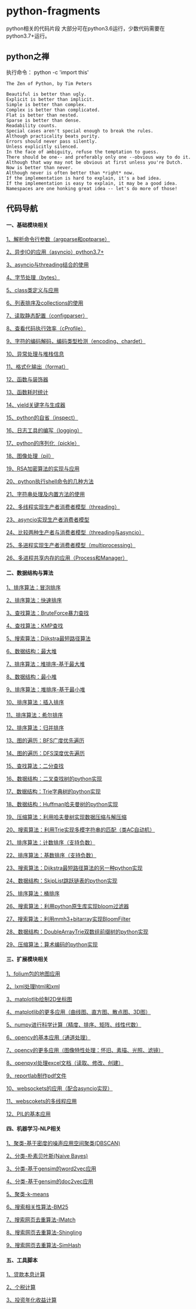 # python-fragments

python相关的代码片段
大部分可在python3.6运行，少数代码需要在python3.7+运行。

## python之禅

执行命令： python -c 'import this'
```
The Zen of Python, by Tim Peters

Beautiful is better than ugly.
Explicit is better than implicit.
Simple is better than complex.
Complex is better than complicated.
Flat is better than nested.
Sparse is better than dense.
Readability counts.
Special cases aren't special enough to break the rules.
Although practicality beats purity.
Errors should never pass silently.
Unless explicitly silenced.
In the face of ambiguity, refuse the temptation to guess.
There should be one-- and preferably only one --obvious way to do it.
Although that way may not be obvious at first unless you're Dutch.
Now is better than never.
Although never is often better than *right* now.
If the implementation is hard to explain, it's a bad idea.
If the implementation is easy to explain, it may be a good idea.
Namespaces are one honking great idea -- let's do more of those!
```

## 代码导航

#### 一、基础模块相关

[1、解析命令行参数（argparse和optparse）](https://github.com/dictxwang/python-fragments/blob/main/basis/about_argparser.py)

[2、异步IO的应用（asyncio）python3.7+](https://github.com/dictxwang/python-fragments/blob/main/basis/about_asyncio.py)

[3、asyncio与threading结合的使用](https://github.com/dictxwang/python-fragments/blob/main/basis/about_asyncio_threading.py)

[4、字节处理（bytes）](https://github.com/dictxwang/python-fragments/blob/main/basis/about_bytes.py)

[5、class类定义与应用](https://github.com/dictxwang/python-fragments/blob/main/basis/about_class.py)

[6、列表排序及collections的使用](https://github.com/dictxwang/python-fragments/blob/main/basis/about_collection.py)

[7、读取静态配置（configparser）](https://github.com/dictxwang/python-fragments/blob/main/basis/about_config.py)

[8、查看代码执行效率（cProfile）](https://github.com/dictxwang/python-fragments/blob/main/basis/about_cprofile.py)

[9、字符的编码解码，编码类型检测（encoding、chardet）](https://github.com/dictxwang/python-fragments/blob/main/basis/about_encoding.py)

[10、异常处理与堆栈信息](https://github.com/dictxwang/python-fragments/blob/main/basis/about_exception.py)

[11、格式化输出（format）](https://github.com/dictxwang/python-fragments/blob/main/basis/about_format.py)

[12、函数与装饰器](https://github.com/dictxwang/python-fragments/blob/main/basis/about_function.py)

[13、函数耗时统计](https://github.com/dictxwang/python-fragments/blob/main/basis/about_function_cost.py)

[14、yield关键字与生成器](https://github.com/dictxwang/python-fragments/blob/main/basis/about_generator.py)

[15、python的自省（inspect）](https://github.com/dictxwang/python-fragments/blob/main/basis/about_inspect.py)

[16、日志工具的编写（logging）](https://github.com/dictxwang/python-fragments/blob/main/basis/about_logging.py)

[17、python的序列化（pickle）](https://github.com/dictxwang/python-fragments/blob/main/basis/about_pickle.py)

[18、图像处理（pil）](https://github.com/dictxwang/python-fragments/blob/main/basis/about_pil.py)

[19、RSA加密算法的实现与应用](https://github.com/dictxwang/python-fragments/blob/main/basis/about_rsa.py)

[20、python执行shell命令的几种方法](https://github.com/dictxwang/python-fragments/blob/main/basis/about_runshell.py)

[21、字符串处理及内置方法的使用](https://github.com/dictxwang/python-fragments/blob/main/basis/about_string.py)

[22、多线程实现生产者消费者模型（threading）](https://github.com/dictxwang/python-fragments/blob/main/basis/producer_consumer.py)

[23、asyncio实现生产者消费者模型](https://github.com/dictxwang/python-fragments/blob/main/basis/producer_consumer_asyncio.py)

[24、比较两种生产者与消费者模型（threading与asyncio）](https://github.com/dictxwang/python-fragments/blob/main/basis/producer_consumer_compare.py)

[25、多进程实现生产者消费者模型（multiprocessing）](https://github.com/dictxwang/python-fragments/blob/main/basis/producer_consumer_process.py)

[26、多进程共享内存的应用（Process和Manager）](https://github.com/dictxwang/python-fragments/blob/main/basis/producer_consumer_process_memery.py)

#### 二、数据结构与算法

[1、排序算法：冒泡排序](https://github.com/dictxwang/python-fragments/blob/main/algorithm/about_bubble_sort.py)

[2、排序算法：快速排序](https://github.com/dictxwang/python-fragments/blob/main/algorithm/about_quick_sort.py)

[3、查找算法：BruteForce暴力查找](https://github.com/dictxwang/python-fragments/blob/main/algorithm/about_search_bf.py)

[4、查找算法：KMP查找](https://github.com/dictxwang/python-fragments/blob/main/algorithm/about_search_kmp.py)

[5、搜索算法：Dijkstra最短路径算法](https://github.com/dictxwang/python-fragments/blob/main/algorithm/about_dijkstra.py)

[6、数据结构：最大堆](https://github.com/dictxwang/python-fragments/blob/main/algorithm/about_maximum_heap.py)

[7、排序算法：堆排序-基于最大堆](https://github.com/dictxwang/python-fragments/blob/main/algorithm/about_maximum_heap_sort.py)

[8、数据结构：最小堆](https://github.com/dictxwang/python-fragments/blob/main/algorithm/about_minimum_heap.py)

[9、排序算法：堆排序-基于最小堆](https://github.com/dictxwang/python-fragments/blob/main/algorithm/about_minimum_heap_sort.py)

[10、排序算法：插入排序](https://github.com/dictxwang/python-fragments/blob/main/algorithm/about_insertion_sort.py)

[11、排序算法：希尔排序](https://github.com/dictxwang/python-fragments/blob/main/algorithm/about_shell_sort.py)

[12、排序算法：归并排序](https://github.com/dictxwang/python-fragments/blob/main/algorithm/about_merge_sort.py)

[13、图的遍历：BFS广度优先遍历](https://github.com/dictxwang/python-fragments/blob/main/algorithm/about_bfs.py)

[14、图的遍历：DFS深度优先遍历](https://github.com/dictxwang/python-fragments/blob/main/algorithm/about_dfs.py)

[15、查找算法：二分查找](https://github.com/dictxwang/python-fragments/blob/main/algorithm/about_search_binary.py)

[16、数据结构：二叉查找树的python实现](https://github.com/dictxwang/python-fragments/blob/main/algorithm/about_rb_tree.py)

[17、数据结构：Trie字典树的python实现](https://github.com/dictxwang/python-fragments/blob/main/algorithm/about_trie.py)

[18、数据结构：Huffman哈夫曼树的python实现](https://github.com/dictxwang/python-fragments/blob/main/algorithm/about_huffman.py)

[19、压缩算法：利用哈夫曼树实现数据压缩与解压缩](https://github.com/dictxwang/python-fragments/blob/main/algorithm/about_huffman_compression.py)

[20、搜索算法：利用Trie实现多模字符串的匹配（类AC自动机）](https://github.com/dictxwang/python-fragments/blob/main/algorithm/about_ac_with_trie.py)

[21、排序算法：计数排序（支持负数）](https://github.com/dictxwang/python-fragments/blob/main/algorithm/about_counting_sort.py)

[22、排序算法：基数排序（支持负数）](https://github.com/dictxwang/python-fragments/blob/main/algorithm/about_radix_sort.py)

[23、搜索算法：Dijkstra最短路径算法的另一种python实现](https://github.com/dictxwang/python-fragments/blob/main/algorithm/about_dijkstra_another.py)

[24、数据结构：SkipList跳跃链表的python实现](https://github.com/dictxwang/python-fragments/blob/main/algorithm/about_skip_list.py)

[25、排序算法：桶排序](https://github.com/dictxwang/python-fragments/blob/main/algorithm/about_bucket_sort.py)

[26、搜索算法：利用python原生库实现bloom过滤器](https://github.com/dictxwang/python-fragments/blob/main/algorithm/about_bloom_filter.py)

[27、搜索算法：利用mmh3+bitarray实现BloomFilter](https://github.com/dictxwang/python-fragments/blob/main/algorithm/about_bloom_filter_another.py)

[28、数据结构：DoubleArrayTrie双数组前缀树的python实现](https://github.com/dictxwang/python-fragments/blob/main/algorithm/about_double_array_trie.py)

[29、压缩算法：算术编码的python实现](https://github.com/dictxwang/python-fragments/blob/main/algorithm/about_arithmetic_coding.py)
#### 三、扩展模块相关

[1、folium包的地图应用](https://github.com/dictxwang/python-fragments/blob/main/open_modules/about_folium.py)

[2、lxml处理html和xml](https://github.com/dictxwang/python-fragments/blob/main/open_modules/about_lxml.py)

[3、matplotlib绘制2D坐标图](https://github.com/dictxwang/python-fragments/blob/main/open_modules/about_matplotlib.py)

[4、matplotlib的更多应用（曲线图、直方图、散点图、3D图）](https://github.com/dictxwang/python-fragments/blob/main/open_modules/about_matplotlib_2.py)

[5、numpy进行科学计算（精度、排序、矩阵、线性代数）](https://github.com/dictxwang/python-fragments/blob/main/open_modules/about_numpy.py)

[6、opencv的基本应用（通道处理）](https://github.com/dictxwang/python-fragments/blob/main/open_modules/about_opencv.py)

[7、opencv的更多应用（图像特性处理：怀旧、素描、光照、滤镜）](https://github.com/dictxwang/python-fragments/blob/main/open_modules/about_opencv_02.py)

[8、openpyxl处理excel文档（读取、修改、创建）](https://github.com/dictxwang/python-fragments/blob/main/open_modules/about_openpyxl.py)

[9、reportlab制作pdf文件](https://github.com/dictxwang/python-fragments/blob/main/open_modules/about_reportlab.py)

[10、websockets的应用（配合asyncio实现）](https://github.com/dictxwang/python-fragments/blob/main/open_modules/about_websocket.py)

[11、webscokets的多线程应用](https://github.com/dictxwang/python-fragments/blob/main/open_modules/about_websocket_threading.py)

[12、PIL的基本应用](https://github.com/dictxwang/python-fragments/blob/main/open_modules/about_pillow.py)

#### 四、机器学习-NLP相关

[1、聚类-基于密度的噪声应用空间聚类(DBSCAN)](https://github.com/dictxwang/python-fragments/blob/main/machine_learning/about_dbscan.py)

[2、分类-朴素贝叶斯(Naive Bayes)](https://github.com/dictxwang/python-fragments/blob/main/machine_learning/about_gaussian_naive_bayes.py)

[3、分类-基于gensim的word2vec应用](https://github.com/dictxwang/python-fragments/blob/main/machine_learning/about_gensim_word2vec.py)

[4、分类-基于gensim的doc2vec应用](https://github.com/dictxwang/python-fragments/blob/main/machine_learning/about_gensim_doc2vec.py)

[5、聚类-k-means](https://github.com/dictxwang/python-fragments/blob/main/machine_learning/about_kmeans.py)

[6、搜索相关性算法-BM25](https://github.com/dictxwang/python-fragments/blob/main/machine_learning/about_bm25.py)

[7、搜索网页去重算法-IMatch](https://github.com/dictxwang/python-fragments/blob/main/machine_learning/about_imatch.py)

[8、搜索网页去重算法-Shingling](https://github.com/dictxwang/python-fragments/blob/main/machine_learning/about_shingling.py)

[9、搜索网页去重算法-SimHash](https://github.com/dictxwang/python-fragments/blob/main/machine_learning/about_simhash.py)

#### 五、工具脚本

[1、贷款本息计算](https://github.com/dictxwang/python-fragments/blob/main/short_tools/calculate_land.py)

[2、个税计算](https://github.com/dictxwang/python-fragments/blob/main/short_tools/calculate_tax_rate.py)

[3、投资年化收益计算](https://github.com/dictxwang/python-fragments/blob/main/short_tools/calculate_yearly_investment_return.py)

